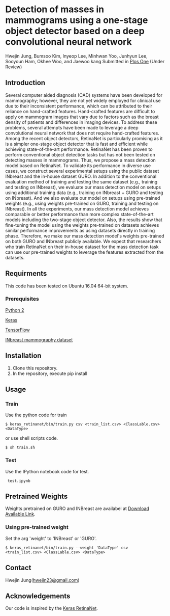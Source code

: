 # Detection of masses in mammograms using a one-stage object detector based on a deep convolutional neural network
Hwejin Jung, Bumsoo Kim, Inyeop Lee, Minhwan Yoo, Junhyun Lee, Sooyoun Ham, Okhee Woo, and Jaewoo kang 
Submitted in [Plos One](http://journals.plos.org/plosone/) (Under Review)

## Introduction
Several computer aided diagnosis (CAD) systems have been developed for mammography; however, they are not yet widely employed for clinical use due to their inconsistent performance, which can be attributed to their reliance on hand-crafted features. Hand-crafted features are difficult to apply on mammogram images that vary due to factors such as the breast density of patients and differences in imaging devices. To address these problems, several attempts have been made to leverage a deep convolutional neural network that does not require hand-crafted features. Among the recent object detectors, RetinaNet is particularly promising as it is a simpler one-stage object detector that is fast and efficient while achieving state-of-the-art performance. RetinaNet has been proven to perform conventional object detection tasks but has not been tested on detecting masses in mammograms. Thus, we propose a mass detection model based on RetinaNet. To validate its performance in diverse use cases, we construct several experimental setups using the public dataset INbreast and the in-house dataset GURO. In addition to the conventional evaluation method of training and testing the same dataset (e.g., training and testing on INbreast), we evaluate our mass detection model on setups using additional training data (e.g., training on INbreast + GURO and testing on INbreast). And we also evaluate our model on setups using pre-trained weights (e.g., using weights pre-trained on GURO, training and testing on INbreast). In all the experiments, our mass detection model achieves comparable or better performance than more complex state-of-the-art models including the two-stage object detector. Also, the results show that fine-tuning the model using the weights pre-trained on datasets achieves similar performance improvements as using datasets directly in training phase. Therefore, we make our mass detection model's weights pre-trained on both GURO and INbreast publicly available. We expect that researchers who train RetinaNet on their in-house dataset for the mass detection task can use our pre-trained weights to leverage the features extracted from the datasets.  


## Requirments

This code has been tested on Ubuntu 16.04 64-bit system.

### Prerequisites

[Python 2](https://www.python.org/download/releases/2.7.2/)

[Keras](https://keras.io/)

[TensorFlow](https://www.tensorflow.org/)

[INbreast mammography dataset](http://medicalresearch.inescporto.pt/breastresearch/index.php/Get_INbreast_Database) 


## Installation

1. Clone this repository.
2. In the repository, execute pip install 



## Usage
### Train

Use the python code for train

    $ keras_retinanet/bin/train.py csv <train_list.csv> <ClassLable.csv> <DataType>
    
or use shell scripts code.

    $ sh train.sh   
<!--

    $ keras_retinanet/bin/train.py csv '/media/hwejin/SSD_1/DATA/DATAForPaper_v2/GURO/0_train.csv' '/media/hwejin/SSD_1/DATA/DATAForPaper_v2/Common/class.csv' 'GURO'
-->
    
### Test

Use the IPython notebook code for test.

     test.ipynb

## Pretrained Weights

Weights pretrained on GURO and INBreast are availabel at [Download Available Link](https://drive.google.com/open?id=12H5E07s3m3pcDtqDpDmWs0IpWt6CIUrb).

### Using pre-trained weight
Set the arg 'weight' to 'INBreast' or 'GURO'.

    $ keras_retinanet/bin/train.py --weight 'DataType' csv <train_list.csv> <ClassLable.csv> <DataType>
    
    
    
    


## Contact

Hwejin Jung(hwejin23@gmail.com)



## Acknowledgements

Our code is inspired by the [Keras RetinaNet](https://github.com/fizyr/keras-retinanet).
